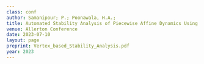 ```yaml
---
class: conf
author: Samanipour; P.; Poonawala, H.A.; 
title: Automated Stability Analysis of Piecewise Affine Dynamics Using Vertices
venue: Allerton Conference
date: 2023-07-10
layout: page
preprint: Vertex_based_Stability_Analysis.pdf
year: 2023
---
```

